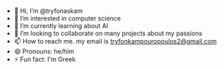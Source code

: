 - 👋 Hi, I’m @tryfonaskam
- 👀 I’m interested in computer science
- 🌱 I’m currently learning about AI
- 💞️ I’m looking to collaborate on many projects about my passions
- 📫 How to reach me. my email is tryfonkampouropoulos2@gmail.com
- 😄 Pronouns: he/him
- ⚡ Fun fact: I'm Greek

<!---
tryfonaskam/tryfonaskam is a ✨ special ✨ repository because its `README.md` (this file) appears on your GitHub profile.
You can click the Preview link to take a look at your changes.
--->

